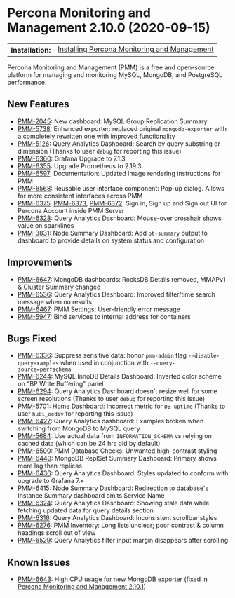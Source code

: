 # Percona Monitoring and Management 2.10.0 (2020-09-15)

<table class="docutils field-list" frame="void" rules="none">
  <colgroup>
    <col class="field-name">
    <col class="field-body">
  </colgroup>
  <tbody valign="top">
    <tr class="field-odd field">
      <th class="field-name">Installation:</th>
      <td class="field-body">
        <a class="reference external" href="https://www.percona.com/doc/percona-monitoring-and-management/2.x/setting-up/">Installing Percona Monitoring and Management</a></td>
    </tr>
  </tbody>
</table>

Percona Monitoring and Management (PMM) is a free and open-source platform for managing and monitoring MySQL, MongoDB, and PostgreSQL performance.

## New Features

- [PMM-2045](https://jira.percona.com/browse/PMM-2045): New dashboard: MySQL Group Replication Summary
- [PMM-5738](https://jira.percona.com/browse/PMM-5738): Enhanced exporter: replaced original `mongodb-exporter` with a completely rewritten one with improved functionality
- [PMM-5126](https://jira.percona.com/browse/PMM-5126): Query Analytics Dashboard: Search by query substring or dimension (Thanks to user `debug` for reporting this issue)
- [PMM-6360](https://jira.percona.com/browse/PMM-6360): Grafana Upgrade to 7.1.3
- [PMM-6355](https://jira.percona.com/browse/PMM-6355): Upgrade Prometheus to 2.19.3
- [PMM-6597](https://jira.percona.com/browse/PMM-6597): Documentation: Updated Image rendering instructions for PMM
- [PMM-6568](https://jira.percona.com/browse/PMM-6568): Reusable user interface component: Pop-up dialog.  Allows for more consistent interfaces across PMM
- [PMM-6375](https://jira.percona.com/browse/PMM-6375), [PMM-6373](https://jira.percona.com/browse/PMM-6373), [PMM-6372](https://jira.percona.com/browse/PMM-6372): Sign in, Sign up and Sign out UI for Percona Account inside PMM Server
- [PMM-6328](https://jira.percona.com/browse/PMM-6328): Query Analytics Dashboard: Mouse-over crosshair shows value on sparklines
- [PMM-3831](https://jira.percona.com/browse/PMM-3831): Node Summary Dashboard: Add `pt-summary` output to dashboard to provide details on system status and configuration

## Improvements

- [PMM-6647](https://jira.percona.com/browse/PMM-6647): MongoDB dashboards: RocksDB Details removed, MMAPv1 & Cluster Summary changed
- [PMM-6536](https://jira.percona.com/browse/PMM-6536): Query Analytics Dashboard: Improved filter/time search message when no results
- [PMM-6467](https://jira.percona.com/browse/PMM-6467): PMM Settings: User-friendly error message
- [PMM-5947](https://jira.percona.com/browse/PMM-5947): Bind services to internal address for containers

## Bugs Fixed

- [PMM-6336](https://jira.percona.com/browse/PMM-6336): Suppress sensitive data: honor `pmm-admin` flag `--disable-queryexamples` when used in conjunction with `--query-source=perfschema`
- [PMM-6244](https://jira.percona.com/browse/PMM-6244): MySQL InnoDB Details Dashboard: Inverted color scheme on "BP Write Buffering" panel
- [PMM-6294](https://jira.percona.com/browse/PMM-6294): Query Analytics Dashboard doesn't resize well for some screen resolutions (Thanks to user `debug` for reporting this issue)
- [PMM-5701](https://jira.percona.com/browse/PMM-5701): Home Dashboard: Incorrect metric for `DB uptime` (Thanks to user `hubi_oediv` for reporting this issue)
- [PMM-6427](https://jira.percona.com/browse/PMM-6427): Query Analytics dashboard: Examples broken when switching from MongoDB to MySQL query
- [PMM-5684](https://jira.percona.com/browse/PMM-5684): Use actual data from `INFORMATION_SCHEMA` vs relying on cached data (which can be 24 hrs old by default)
- [PMM-6500](https://jira.percona.com/browse/PMM-6500): PMM Database Checks: Unwanted high-contrast styling
- [PMM-6440](https://jira.percona.com/browse/PMM-6440): MongoDB ReplSet Summary Dashboard: Primary shows more lag than replicas
- [PMM-6436](https://jira.percona.com/browse/PMM-6436): Query Analytics Dashboard: Styles updated to conform with upgrade to Grafana 7.x
- [PMM-6415](https://jira.percona.com/browse/PMM-6415): Node Summary Dashboard: Redirection to database's Instance Summary dashboard omits Service Name
- [PMM-6324](https://jira.percona.com/browse/PMM-6324): Query Analytics Dashboard: Showing stale data while fetching updated data for query details section
- [PMM-6316](https://jira.percona.com/browse/PMM-6316): Query Analytics Dashboard: Inconsistent scrollbar styles
- [PMM-6276](https://jira.percona.com/browse/PMM-6276): PMM Inventory: Long lists unclear; poor contrast & column headings scroll out of view
- [PMM-6529](https://jira.percona.com/browse/PMM-6529): Query Analytics filter input margin disappears after scrolling

## Known Issues

- [PMM-6643](https://jira.percona.com/browse/PMM-6643): High CPU usage for new MongoDB exporter  (fixed in [Percona Monitoring and Management 2.10.1](2.10.1.md))
